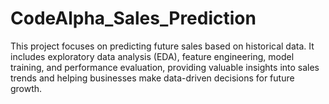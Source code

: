 # CodeAlpha_Sales_Prediction
This project focuses on predicting future sales based on historical data. It includes exploratory data analysis (EDA), feature engineering, model training, and performance evaluation, providing valuable insights into sales trends and helping businesses make data-driven decisions for future growth.
